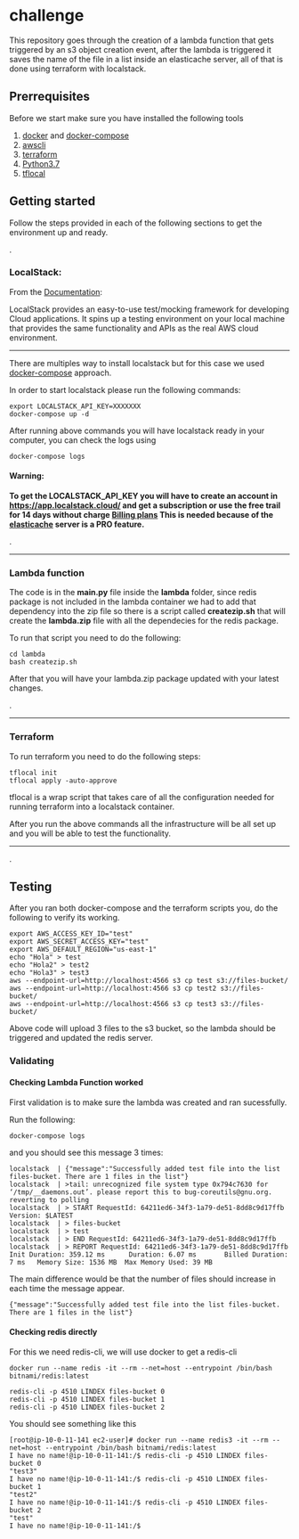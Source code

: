 # challenge

This repository goes through the creation of a lambda function that gets triggered by an s3 object creation event, after the lambda is triggered it saves the name of the file in a list inside an elasticache server, all of that is done using terraform with localstack.

## Prerrequisites

Before we start make sure you have installed the following tools

1. [docker](https://docs.docker.com/engine/install/) and [docker-compose](https://docs.docker.com/compose/install/)
2. [awscli](https://docs.aws.amazon.com/cli/latest/userguide/getting-started-install.html)
3. [terraform](https://www.terraform.io/downloads)
4. [Python3.7](https://www.python.org/downloads/)
5. [tflocal](https://docs.localstack.cloud/integrations/terraform/#using-the-tflocal-script)


## Getting started
Follow the steps provided in each of the following sections to get the environment up and ready.


.
### LocalStack:

From the [Documentation](https://localstack.cloud/):

LocalStack provides an easy-to-use test/mocking framework for developing Cloud applications. It spins up a testing environment on your local machine that provides the same functionality and APIs as the real AWS cloud environment.

---

There are multiples way to install localstack but for this case we used [docker-compose](https://docs.localstack.cloud/get-started/#docker-compose) approach.

In order to start localstack please run the following commands:

```
export LOCALSTACK_API_KEY=XXXXXXX
docker-compose up -d
```

After running above commands you will have localstack ready in your computer, you can check the logs using 

```
docker-compose logs
```

#### **Warning**:

**To get the LOCALSTACK_API_KEY you will have to create an account in https://app.localstack.cloud/ and get a subscription or use the free trail for 14 days without charge [Billing plans](https://localstack.cloud/pricing/)
This is needed because of the [elasticache](https://docs.localstack.cloud/aws/elasticache/) server is a PRO feature.**


.


----

### Lambda function

The code is in the **main.py** file inside the **lambda** folder, since redis package is not included in the lambda container we had to add that dependency into the zip file so there is a script called **createzip.sh** that will create the **lambda.zip** file with all the dependecies for the redis package.

To run that script you need to do the following:

```
cd lambda
bash createzip.sh
```

After that you will have your lambda.zip package updated with your latest changes.

.

----

### Terraform

To run terraform you need to do the following steps:

```
tflocal init
tflocal apply -auto-approve
```

tflocal is a wrap script that takes care of all the configuration needed for running terraform into a localstack container.

After you run the above commands all the infrastructure will be all set up and you will be able to test the functionality.

---
.

## Testing 


After you ran both docker-compose and the terraform scripts you, do the following to verify its working.


```
export AWS_ACCESS_KEY_ID="test"
export AWS_SECRET_ACCESS_KEY="test"
export AWS_DEFAULT_REGION="us-east-1"
echo "Hola" > test
echo "Hola2" > test2
echo "Hola3" > test3
aws --endpoint-url=http://localhost:4566 s3 cp test s3://files-bucket/
aws --endpoint-url=http://localhost:4566 s3 cp test2 s3://files-bucket/
aws --endpoint-url=http://localhost:4566 s3 cp test3 s3://files-bucket/

```

Above code will upload 3 files to the s3 bucket, so the lambda should be triggered and updated the redis server.

### Validating

#### Checking Lambda Function worked

First validation is to make sure the lambda was created and ran sucessfully.

Run the following:

```
docker-compose logs
```

and you should see this message 3 times:

```
localstack  | {"message":"Successfully added test file into the list files-bucket. There are 1 files in the list"}
localstack  | >tail: unrecognized file system type 0x794c7630 for ‘/tmp/__daemons.out’. please report this to bug-coreutils@gnu.org. reverting to polling
localstack  | > START RequestId: 64211ed6-34f3-1a79-de51-8dd8c9d17ffb Version: $LATEST
localstack  | > files-bucket
localstack  | > test
localstack  | > END RequestId: 64211ed6-34f3-1a79-de51-8dd8c9d17ffb
localstack  | > REPORT RequestId: 64211ed6-34f3-1a79-de51-8dd8c9d17ffb  Init Duration: 359.12 ms      Duration: 6.07 ms       Billed Duration: 7 ms   Memory Size: 1536 MB  Max Memory Used: 39 MB
```

The main difference would be that the number of files should increase in each time the message appear.

```{"message":"Successfully added test file into the list files-bucket. There are 1 files in the list"}```

#### Checking redis directly

For this we need redis-cli, we will use docker to get a redis-cli

```
docker run --name redis -it --rm --net=host --entrypoint /bin/bash bitnami/redis:latest

redis-cli -p 4510 LINDEX files-bucket 0
redis-cli -p 4510 LINDEX files-bucket 1
redis-cli -p 4510 LINDEX files-bucket 2

```

You should see something like this

```
[root@ip-10-0-11-141 ec2-user]# docker run --name redis3 -it --rm --net=host --entrypoint /bin/bash bitnami/redis:latest
I have no name!@ip-10-0-11-141:/$ redis-cli -p 4510 LINDEX files-bucket 0
"test3"
I have no name!@ip-10-0-11-141:/$ redis-cli -p 4510 LINDEX files-bucket 1
"test2"
I have no name!@ip-10-0-11-141:/$ redis-cli -p 4510 LINDEX files-bucket 2
"test"
I have no name!@ip-10-0-11-141:/$ 

```



